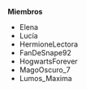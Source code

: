   

**Miembros**

- Elena
- Lucía
- HermioneLectora
- FanDeSnape92
- HogwartsForever
- MagoOscuro_7
- Lumos_Maxima